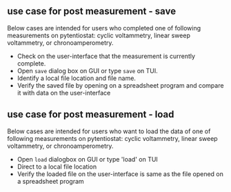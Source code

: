 ## use case for post measurement - save
Below cases are intended for users who completed one of following measurements on pytentiostat: cyclic voltammetry, linear sweep voltammetry, or chronoamperometry.

* Check on the user-interface that the measurement is currently complete.
* Open `save` dialog box on GUI or type `save` on TUI.
* Identify a local file location and file name.
* Verify the saved file by opening on a spreadsheet program and compare it with data on the user-interface


## use case for post measurement - load 
Below cases are intended for users who want to load the data of one of following measurements on pytentiostat: cyclic voltammetry, linear sweep voltammetry, or chronoamperometry.

* Open `load` dialogbox on GUI or type 'load' on TUI
* Direct to a local file location
* Verify the loaded file on the user-interface is same as the file opened on a spreadsheet program